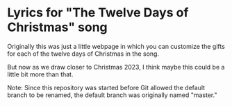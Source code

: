 # Lyrics for "The Twelve Days of Christmas" song

Originally this was just a little webpage in which you can customize the gifts 
for each of the twelve days of Christmas in the song.

But now as we draw closer to Christmas 2023, I think maybe this could be a 
little bit more than that.

Note: Since this repository was started before Git allowed the default branch to 
be renamed, the default branch was originally named "master."
